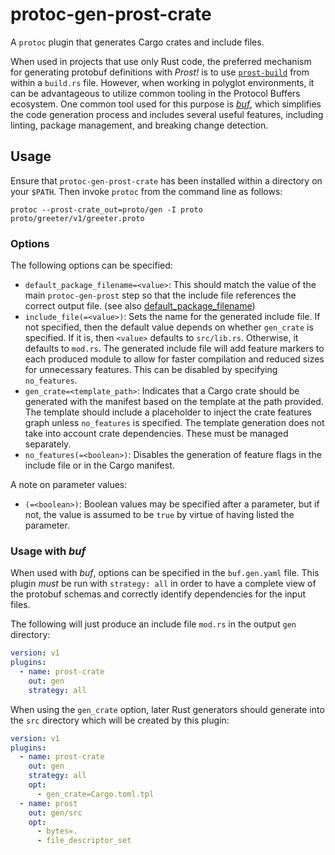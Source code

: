 # protoc-gen-prost-crate

A `protoc` plugin that generates Cargo crates and include files.

When used in projects that use only Rust code, the preferred mechanism for
generating protobuf definitions with _Prost!_ is to use [`prost-build`] from
within a `build.rs` file. However, when working in polyglot environments,
it can be advantageous to utilize common tooling in the Protocol Buffers
ecosystem. One common tool used for this purpose is _[buf]_, which simplifies
the code generation process and includes several useful features, including
linting, package management, and breaking change detection.

[`prost-build`]: https://docs.rs/prost-build
[buf]: https://buf.build

## Usage

Ensure that `protoc-gen-prost-crate` has been installed within a directory on your
`$PATH`. Then invoke `protoc` from the command line as follows:

```shell
protoc --prost-crate_out=proto/gen -I proto proto/greeter/v1/greeter.proto
```

### Options

The following options can be specified:

* `default_package_filename=<value>`: This should match the value of the
  main `protoc-gen-prost` step so that the include file references the correct
  output file. (see also [default_package_filename](https://docs.rs/prost-build/latest/prost_build/struct.Config.html#method.default_package_filename))
* `include_file(=<value>)`: Sets the name for the generated include file. If
  not specified, then the default value depends on whether `gen_crate` is
  specified. If it is, then `<value>` defaults to `src/lib.rs`. Otherwise, it
  defaults to `mod.rs`. The generated include file will add feature markers
   to each produced module to allow for faster compilation and reduced sizes
  for unnecessary features. This can be disabled by specifying `no_features`.
* `gen_crate=<template_path>`: Indicates that a Cargo crate should be generated
  with the manifest based on the template at the path provided. The template
  should include a placeholder to inject the crate features graph unless
  `no_features` is specified. The template generation does not take into
  account crate dependencies. These must be managed separately.
* `no_features(=<boolean>)`: Disables the generation of feature flags in the
  include file or in the Cargo manifest.

A note on parameter values:

* `(=<boolean>)`: Boolean values may be specified after a parameter, but if
  not, the value is assumed to be `true` by virtue of having listed the
  parameter.

### Usage with _buf_

When used with _buf_, options can be specified in the `buf.gen.yaml` file.
This plugin _must_ be run with `strategy: all` in order to have a complete
view of the protobuf schemas and correctly identify dependencies for the
input files.

The following will just produce an include file `mod.rs` in the output `gen`
directory:

```yaml
version: v1
plugins:
  - name: prost-crate
    out: gen
    strategy: all
```

When using the `gen_crate` option, later Rust generators should generate
into the `src` directory which will be created by this plugin:

```yaml
version: v1
plugins:
  - name: prost-crate
    out: gen
    strategy: all
    opt:
      - gen_crate=Cargo.toml.tpl
  - name: prost
    out: gen/src
    opt:
      - bytes=.
      - file_descriptor_set
```
